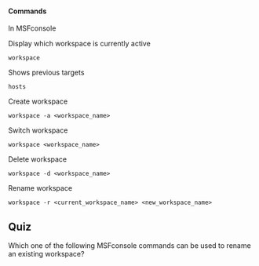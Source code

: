 
#### Commands

 In MSFconsole
 
Display which workspace is currently active
```
workspace
```

Shows previous targets
```
hosts
```

Create workspace 
```
workspace -a <workspace_name>
```

Switch workspace
```
workspace <workspace_name>
```

Delete workspace
```
workspace -d <workspace_name>
```

Rename workspace
```
workspace -r <current_workspace_name> <new_workspace_name>
```

## Quiz

Which one of the following MSFconsole commands can be used to rename an existing workspace?
	